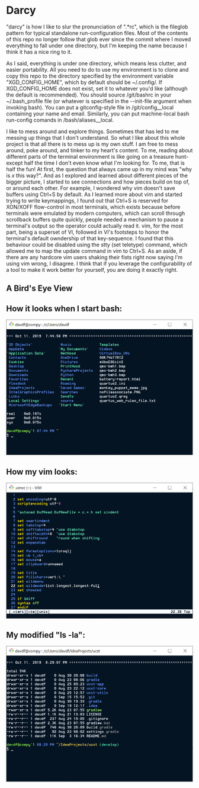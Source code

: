 
# Darcy

"darcy" is how I like to slur the pronunciation of ".\*rc", which is the fileglob pattern for typical standalone run-configuration files. Most of the contents of this repo no longer follow that glob ever since the commit where I moved everything to fall under one directory, but I'm keeping the name because I think it has a nice ring to it.

As I said, everything is under one directory, which means less clutter, and easier portability. All you need to do to use my environment is to clone and copy this repo to the directory specified by the environment variable "XGD\_CONFIG\_HOME", which by default should be ~/.config/. If XGD\_CONFIG\_HOME does not exist, set it to whatever you'd like (although the default is recommended). You should source /git/bashrc in your ~/.bash\_profile file (or whatever is specified in the --init-file argument when invoking bash). You can put a gitconfig-style file in /git/config\_\_local containing your name and email. Similarly, you can put machine-local bash run-config comands in /bash/aliases\_\_local.

I like to mess around and explore things. Sometimes that has led to me messing up things that I don't understand. So what I like about this whole project is that all there is to mess up is my own stuff. I am free to mess around, poke around, and tinker to my heart's content. To me, reading about different parts of the terminal environment is like going on a treasure hunt- except half the time I don't even know what I'm looking for. To me, that is half the fun! At first, the question that always came up in my mind was "why is *x* this way?". And as I explored and learned about different pieces of the bigger picture, I started to see connections and how pieces build on top of, or around each other. For example, I wondered why vim doesn't save buffers using Ctrl+S by default. As I learned more about vim and started trying to write keymappings, I found out that Ctrl+S is reserved for XON/XOFF flow-control in most terminals, which exists because before terminals were emulated by modern computers, which can scroll through scrollback buffers quite quickly, people needed a mechanism to pause a terminal's output so the operator could actually read it. vim, for the most part, being a superset of VI, followed in VI's footsteps to honor the terminal's default owndership of that key-sequence. I found that this behaviour could be disabled using the stty (set teletype) command, which allowed me to map the update command in vim to Ctrl+S. As an aside, if there are any hardcore vim users shaking their fists right now saying I'm using vim wrong, I disagree. I think that if you leverage the configurability of a tool to make it work better for yourself, you are doing it exactly right.



## A Bird's Eye View





## How it looks when I start bash:
![startup](images/startup.PNG)


## How my vim looks:
![vimrc](images/vimrc.PNG)


## My modified "ls -la":
![lsa](images/lsa.PNG)
